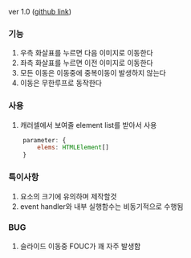 ver 1.0 ([github link](https://github.com/Komponent1/Komponent/tree/master/Vanilla/app/srcs/components/carousel))

### 기능

1. 우측 화살표를 누르면 다음 이미지로 이동한다
2. 좌측 화살표를 누르면 이전 이미지로 이동한다
3. 모든 이동은 이동중에 중복이동이 발생하지 않는다
4. 이동은 무한루프로 동작한다

### 사용
1. 캐러셀에서 보여줄 element list를 받아서 사용

~~~javascript
    parameter: {
        elems: HTMLElement[]
    }
~~~

### 특이사항
1. 요소의 크기에 유의하며 제작할것
2. event handler와 내부 실행함수는 비동기적으로 수행됨

### BUG
1. 슬라이드 이동중 FOUC가 꽤 자주 발생함

